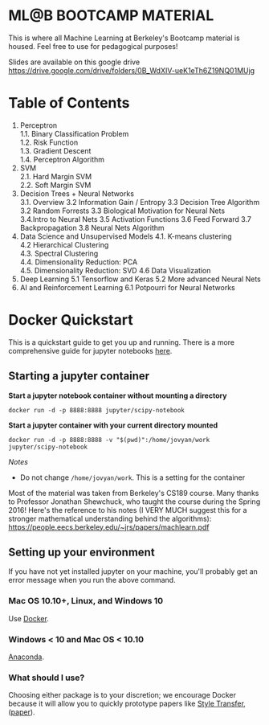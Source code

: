 # ML@B BOOTCAMP MATERIAL 

This is where all Machine Learning at Berkeley's Bootcamp material is housed. Feel free to use for pedagogical purposes!

Slides are available on this google drive https://drive.google.com/drive/folders/0B_WdXIV-ueK1eTh6Z19NQ01MUjg

Table of Contents 
====
1. Perceptron  
  1.1. Binary Classification Problem  
  1.2. Risk Function  
  1.3. Gradient Descent  
  1.4. Perceptron Algorithm
2. SVM  
  2.1. Hard Margin SVM  
  2.2. Soft Margin SVM  
3. Decision Trees + Neural Networks  
  3.1. Overview
  3.2  Information Gain / Entropy
  3.3 Decision Tree Algorithm
  3.2 Random Forrests
  3.3 Biological Motivation for Neural Nets  
  3.4.Intro to Neural Nets
  3.5 Activation Functions
  3.6 Feed Forward
  3.7 Backpropagation
  3.8 Neural Nets Algorithm
4. Data Science and Unsupervised Models 
  4.1. K-means clustering  
  4.2 Hierarchical Clustering  
  4.3. Spectral Clustering  
  4.4. Dimensionality Reduction: PCA  
  4.5. Dimensionality Reduction: SVD
  4.6 Data Visualization
5. Deep Learning
   5.1 Tensorflow and Keras
   5.2 More advanced Neural Nets
6. AI and Reinforcement Learning 
  6.1 Potpourri for Neural Networks

# Docker Quickstart

This is a quickstart guide to get you up and running. There is a more comprehensive guide for
jupyter notebooks [here](https://github.com/kaggledecal/sp17/blob/master/DockerCheatsheet.md).

## Starting a jupyter container
**Start a jupyter notebook container without mounting a directory**

`docker run -d -p 8888:8888 jupyter/scipy-notebook`

**Start a jupyter container with your current directory mounted**

`docker run -d -p 8888:8888 -v "$(pwd)":/home/jovyan/work jupyter/scipy-notebook`

*Notes*
* Do not change `/home/jovyan/work`. This is a setting for the container


Most of the material was taken from Berkeley's CS189 course. Many thanks to Professor Jonathan Shewchuck, who taught the course during the Spring 2016! Here's the reference to his notes (I VERY MUCH suggest this for a stronger mathematical understanding behind the algorithms): https://people.eecs.berkeley.edu/~jrs/papers/machlearn.pdf

## Setting up your environment
If you have not yet installed jupyter on your machine, you'll probably get an error message when you run the above command. 
### Mac OS 10.10+, Linux, and Windows 10
Use [Docker](https://docs.docker.com/engine/installation/).
### Windows < 10 and Mac OS < 10.10
[Anaconda](https://www.continuum.io/downloads).
### What should I use?
Choosing either package is to your discretion; we encourage Docker because it will allow you to quickly prototype papers like [Style Transfer](https://hub.docker.com/r/kchentw/neural-style/), ([paper](http://arxiv.org/abs/1508.06576)).

